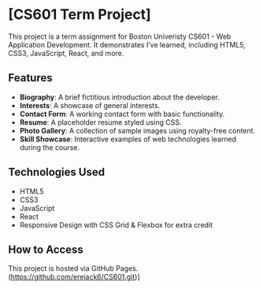 # **[CS601 Term Project]**

This project is a term assignment for Boston Univeristy CS601 - Web  Application Development. 
It demonstrates I’ve learned, including HTML5, CSS3, JavaScript, React, and more.

## **Features**
- **Biography**: A brief fictitious introduction about the developer.
- **Interests**: A showcase of general interests.
- **Contact Form**: A working contact form with basic functionality.
- **Resume**: A placeholder resume styled using CSS.
- **Photo Gallery**: A collection of sample images using royalty-free content.
- **Skill Showcase**: Interactive examples of web technologies learned during the course.

## **Technologies Used**
- HTML5
- CSS3
- JavaScript
- React
- Responsive Design with CSS Grid & Flexbox for extra credit

## **How to Access**
This project is hosted via GitHub Pages.
(https://github.com/erejack6/CS601.git)]

